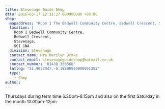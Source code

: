 ```yaml
---
title: Stevenage Guide Shop
date: 2016-03-17 12:11:27.000000000 +00:00
shop:
  mapaddress: "Room 1 The Bedwell Community Centre, Bedwell Crescent, Stevenage, SG1 1NA"
  location: |
    Room 1 Bedwell Community Centre,  
    Bedwell Crescent,  
    Stevenage,  
    SG1 1NA
  division: Stevenage
  contact_name: Mrs Marilyn Drake
  contact_email: stevenageguideshop@hotmail.co.uk
  contact_number: '01438 350568'
  latlng: "51.9022447,-0.18898960000001352"
  type:
    - Shop
author:
---
```

<p>Thursdays during term time 6.30pm-8.15pm and also on the first Saturday in the month 10.00am-12pm</p>
